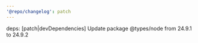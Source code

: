 ```yaml
---
'@repo/changelog': patch
---
```


deps: [patch|devDependencies] Update package @types/node from 24.9.1 to 24.9.2
